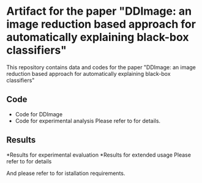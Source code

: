 # Artifact for the paper "DDImage: an image reduction based approach for automatically explaining black-box classifiers" 

This repository contains data and codes for the paper "DDImage: an image reduction based approach for automatically explaining black-box classifiers"

## Code 

* Code for DDImage
* Code for experimental analysis
Please refer to for details.

## Results

*Results for experimental evaluation
*Results for extended usage
Please refer to for details

And please refer to for istallation requirements.
